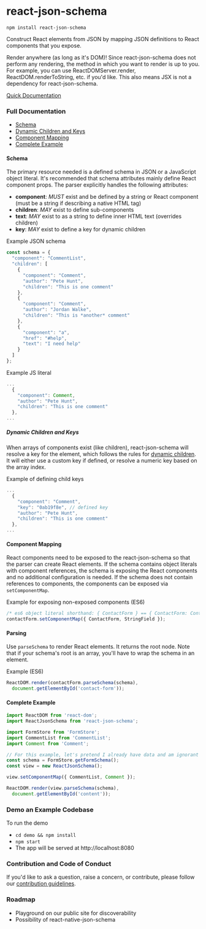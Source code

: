# react-json-schema

`npm install react-json-schema`

Construct React elements from JSON by mapping JSON definitions to React components that you expose.

Render anywhere (as long as it's DOM)! Since react-json-schema does not perform any rendering, the method in which you want to render is up to you. For example, you can use ReactDOMServer.render, ReactDOM.renderToString, etc. if you'd like. This also means JSX is not a dependency for react-json-schema.

[Quick Documentation](http://techniquesoftware.github.io/react-json-schema/)

### Full Documentation

* [Schema](#schema)
* [Dynamic Children and Keys](#dynamic-children-and-keys)
* [Component Mapping](#component-mapping)
* [Complete Example](#complete-example)

#### Schema

The primary resource needed is a defined schema in JSON or a JavaScript object literal. It's recommended that schema attributes mainly define React component props. The parser explicitly handles the following attributes:
- **component**: _MUST_ exist and be defined by a string or React component (must be a string if describing a native HTML tag)
- **children**: _MAY_ exist to define sub-components
- **text**: _MAY_ exist to as a string to define inner HTML text (overrides children)
- **key**: _MAY_ exist to define a key for dynamic children

Example JSON schema
```js
const schema = {
  "component": "CommentList",
  "children": [
    {
      "component": "Comment",
      "author": "Pete Hunt",
      "children": "This is one comment"
    },
    {
      "component": "Comment",
      "author": "Jordan Walke",
      "children": "This is *another* comment"
    },
    {
      "component": "a",
      "href": "#help",
      "text": "I need help"
    }
  ]
};
```

Example JS literal
```js
...
  {
    "component": Comment,
    "author": "Pete Hunt",
    "children": "This is one comment"
  },
...
```

##### Dynamic Children and Keys

When arrays of components exist (like children), react-json-schema will resolve a key for the element, which follows the rules for [dynamic children](https://facebook.github.io/react/docs/multiple-components.html#dynamic-children). It will either use a custom key if defined, or resolve a numeric key based on the array index.

Example of defining child keys
```js
...
  {
    "component": "Comment",
    "key": "0ab19f8e", // defined key
    "author": "Pete Hunt",
    "children": "This is one comment"
  },
...
```

#### Component Mapping

React components need to be exposed to the react-json-schema so that the parser can create React elements. If the schema contains object literals with component references, the schema is exposing the React components and no additional configuration is needed. If the schema does not contain references to components, the components can be exposed via `setComponentMap`.

Example for exposing non-exposed components (ES6)
```js
/* es6 object literal shorthand: { ContactForm } == { ContactForm: ContactForm } */
contactForm.setComponentMap({ ContactForm, StringField });
```

#### Parsing

Use `parseSchema` to render React elements. It returns the root node. Note that if your schema's root is an array, you'll have to wrap the schema in an element.

Example (ES6)
```js
ReactDOM.render(contactForm.parseSchema(schema),
  document.getElementById('contact-form'));
```

#### Complete Example

```js
import ReactDOM from 'react-dom';
import ReactJsonSchema from 'react-json-schema';

import FormStore from 'FormStore';
import CommentList from 'CommentList';
import Comment from 'Comment';

// For this example, let's pretend I already have data and am ignorant of actions
const schema = FormStore.getFormSchema();
const view = new ReactJsonSchema();

view.setComponentMap({ CommentList, Comment });

ReactDOM.render(view.parseSchema(schema),
  document.getElementById('content'));
```

### Demo an Example Codebase

To run the demo
* `cd demo && npm install`
* `npm start`
* The app will be served at http://localhost:8080

### Contribution and Code of Conduct

If you'd like to ask a question, raise a concern, or contribute, please follow our [contribution guidelines](CONTRIBUTE.md).

### Roadmap

* Playground on our public site for discoverability
* Possibility of react-native-json-schema
